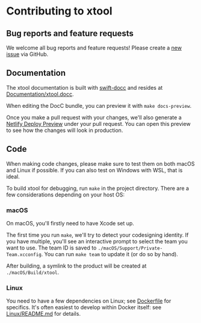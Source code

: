 # Contributing to xtool

## Bug reports and feature requests

We welcome all bug reports and feature requests! Please create a [new issue](https://github.com/xtool-org/xtool/issues/new/choose) via GitHub.

## Documentation

The xtool documentation is built with [swift-docc](https://github.com/swiftlang/swift-docc) and resides at [Documentation/xtool.docc](/Documentation/xtool.docc).

When editing the DocC bundle, you can preview it with `make docs-preview`.

Once you make a pull request with your changes, we'll also generate a [Netlify Deploy Preview](https://docs.netlify.com/site-deploys/deploy-previews/) under your pull request. You can open this preview to see how the changes will look in production.

## Code

When making code changes, please make sure to test them on both macOS and Linux if possible. If you can also test on Windows with WSL, that is ideal.

To build xtool for debugging, run `make` in the project directory. There are a few considerations depending on your host OS:

### macOS

On macOS, you'll firstly need to have Xcode set up.

The first time you run `make`, we'll try to detect your codesigning identity. If you have multiple, you'll see an interactive prompt to select the team you want to use. The team ID is saved to `./macOS/Support/Private-Team.xcconfig`. You can run `make team` to update it (or do so by hand).

After building, a symlink to the product will be created at `./macOS/Build/xtool`.

### Linux

You need to have a few dependencies on Linux; see [Dockerfile](/Dockerfile) for specifics. It's often easiest to develop within Docker itself: see [Linux/README.md](/Linux/README.md) for details.
